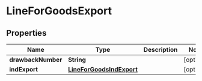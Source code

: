 
# LineForGoodsExport

## Properties
Name | Type | Description | Notes
------------ | ------------- | ------------- | -------------
**drawbackNumber** | **String** |  |  [optional]
**indExport** | [**LineForGoodsIndExport**](LineForGoodsIndExport.md) |  |  [optional]



